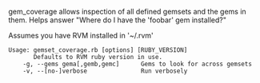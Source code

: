 gem_coverage allows inspection of all defined gemsets and the gems in them.  Helps answer "Where do I have the 'foobar' gem installed?"

Assumes you have RVM installed in '~/.rvm'

    Usage: gemset_coverage.rb [options] [RUBY_VERSION]
           Defaults to RVM ruby version in use.
        -g, --gems gema[,gemb,gemc]      Gems to look for across gemsets
        -v, --[no-]verbose               Run verbosely

